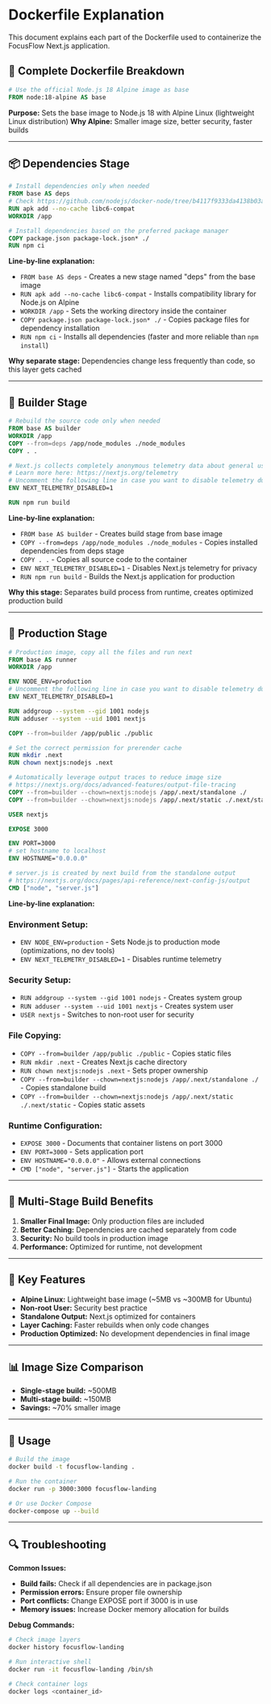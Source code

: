 # Dockerfile Explanation

This document explains each part of the Dockerfile used to containerize the FocusFlow Next.js application.

## 🐳 Complete Dockerfile Breakdown

```dockerfile
# Use the official Node.js 18 Alpine image as base
FROM node:18-alpine AS base
```
**Purpose:** Sets the base image to Node.js 18 with Alpine Linux (lightweight Linux distribution)
**Why Alpine:** Smaller image size, better security, faster builds

---

## 📦 Dependencies Stage

```dockerfile
# Install dependencies only when needed
FROM base AS deps
# Check https://github.com/nodejs/docker-node/tree/b4117f9333da4138b03a546ec926ef50a31506c3#nodealpine to understand why libc6-compat might be needed.
RUN apk add --no-cache libc6-compat
WORKDIR /app

# Install dependencies based on the preferred package manager
COPY package.json package-lock.json* ./
RUN npm ci
```

**Line-by-line explanation:**
- `FROM base AS deps` - Creates a new stage named "deps" from the base image
- `RUN apk add --no-cache libc6-compat` - Installs compatibility library for Node.js on Alpine
- `WORKDIR /app` - Sets the working directory inside the container
- `COPY package.json package-lock.json* ./` - Copies package files for dependency installation
- `RUN npm ci` - Installs all dependencies (faster and more reliable than `npm install`)

**Why separate stage:** Dependencies change less frequently than code, so this layer gets cached

---

## 🔨 Builder Stage

```dockerfile
# Rebuild the source code only when needed
FROM base AS builder
WORKDIR /app
COPY --from=deps /app/node_modules ./node_modules
COPY . .

# Next.js collects completely anonymous telemetry data about general usage.
# Learn more here: https://nextjs.org/telemetry
# Uncomment the following line in case you want to disable telemetry during the build.
ENV NEXT_TELEMETRY_DISABLED=1

RUN npm run build
```

**Line-by-line explanation:**
- `FROM base AS builder` - Creates build stage from base image
- `COPY --from=deps /app/node_modules ./node_modules` - Copies installed dependencies from deps stage
- `COPY . .` - Copies all source code to the container
- `ENV NEXT_TELEMETRY_DISABLED=1` - Disables Next.js telemetry for privacy
- `RUN npm run build` - Builds the Next.js application for production

**Why this stage:** Separates build process from runtime, creates optimized production build

---

## 🚀 Production Stage

```dockerfile
# Production image, copy all the files and run next
FROM base AS runner
WORKDIR /app

ENV NODE_ENV=production
# Uncomment the following line in case you want to disable telemetry during runtime.
ENV NEXT_TELEMETRY_DISABLED=1

RUN addgroup --system --gid 1001 nodejs
RUN adduser --system --uid 1001 nextjs

COPY --from=builder /app/public ./public

# Set the correct permission for prerender cache
RUN mkdir .next
RUN chown nextjs:nodejs .next

# Automatically leverage output traces to reduce image size
# https://nextjs.org/docs/advanced-features/output-file-tracing
COPY --from=builder --chown=nextjs:nodejs /app/.next/standalone ./
COPY --from=builder --chown=nextjs:nodejs /app/.next/static ./.next/static

USER nextjs

EXPOSE 3000

ENV PORT=3000
# set hostname to localhost
ENV HOSTNAME="0.0.0.0"

# server.js is created by next build from the standalone output
# https://nextjs.org/docs/pages/api-reference/next-config-js/output
CMD ["node", "server.js"]
```

**Line-by-line explanation:**

### Environment Setup:
- `ENV NODE_ENV=production` - Sets Node.js to production mode (optimizations, no dev tools)
- `ENV NEXT_TELEMETRY_DISABLED=1` - Disables runtime telemetry

### Security Setup:
- `RUN addgroup --system --gid 1001 nodejs` - Creates system group
- `RUN adduser --system --uid 1001 nextjs` - Creates system user
- `USER nextjs` - Switches to non-root user for security

### File Copying:
- `COPY --from=builder /app/public ./public` - Copies static files
- `RUN mkdir .next` - Creates Next.js cache directory
- `RUN chown nextjs:nodejs .next` - Sets proper ownership
- `COPY --from=builder --chown=nextjs:nodejs /app/.next/standalone ./` - Copies standalone build
- `COPY --from=builder --chown=nextjs:nodejs /app/.next/static ./.next/static` - Copies static assets

### Runtime Configuration:
- `EXPOSE 3000` - Documents that container listens on port 3000
- `ENV PORT=3000` - Sets application port
- `ENV HOSTNAME="0.0.0.0"` - Allows external connections
- `CMD ["node", "server.js"]` - Starts the application

---

## 🎯 Multi-Stage Build Benefits

1. **Smaller Final Image:** Only production files are included
2. **Better Caching:** Dependencies are cached separately from code
3. **Security:** No build tools in production image
4. **Performance:** Optimized for runtime, not development

---

## 🔧 Key Features

- **Alpine Linux:** Lightweight base image (~5MB vs ~300MB for Ubuntu)
- **Non-root User:** Security best practice
- **Standalone Output:** Next.js optimized for containers
- **Layer Caching:** Faster rebuilds when only code changes
- **Production Optimized:** No development dependencies in final image

---

## 📊 Image Size Comparison

- **Single-stage build:** ~500MB
- **Multi-stage build:** ~150MB
- **Savings:** ~70% smaller image

---

## 🚀 Usage

```bash
# Build the image
docker build -t focusflow-landing .

# Run the container
docker run -p 3000:3000 focusflow-landing

# Or use Docker Compose
docker-compose up --build
```

---

## 🔍 Troubleshooting

**Common Issues:**
- **Build fails:** Check if all dependencies are in package.json
- **Permission errors:** Ensure proper file ownership
- **Port conflicts:** Change EXPOSE port if 3000 is in use
- **Memory issues:** Increase Docker memory allocation for builds

**Debug Commands:**
```bash
# Check image layers
docker history focusflow-landing

# Run interactive shell
docker run -it focusflow-landing /bin/sh

# Check container logs
docker logs <container_id>
``` 
